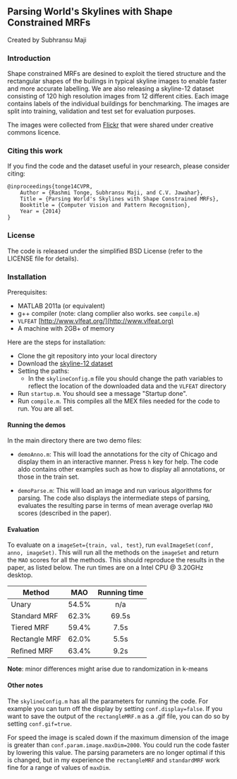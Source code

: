 ## Parsing World's Skylines with Shape Constrained MRFs

Created by Subhransu Maji

### Introduction

Shape constrained MRFs are desined to exploit the tiered structure and the rectangular shapes of the builings in typical skyline images to enable faster and more accurate labelling. We are also releasing a skyline-12 dataset consisting of 120 high resolution images from 12 different cities. Each image contains labels of the individual buildings for benchmarking. The images are split into training, validation and test set for evaluation purposes.

The images were collected from [Flickr](www.flick.com) that were shared under creative commons licence.

### Citing this work

If you find the code and the dataset useful in your research, please consider citing:

    @inproceedings{tonge14CVPR,
        Author = {Rashmi Tonge, Subhransu Maji, and C.V. Jawahar},
        Title = {Parsing World's Skylines with Shape Constrained MRFs},
        Booktitle = {Computer Vision and Pattern Recognition},
        Year = {2014}
    }

### License

The code is released under the simplified BSD License (refer to the
LICENSE file for details).

### Installation

Prerequisites:

* MATLAB 2011a (or equivalent)
* g++ compiler (note: clang complier also works. see `compile.m`)
* `VLFEAT` [http://www.vlfeat.org/](http://www.vlfeat.org)
* A machine with 2GB+ of memory

Here are the steps for installation:

* Clone the git repository into your local directory
* Download the [skyline-12 dataset](http://ttic.uchicago.edu/~smaji/projects/data/skyline12.tar.gz)
* Setting the paths:
	* In the `skylineConfig.m` file you should change the path variables to reflect the location of the downloaded data and the `VLFEAT` directory 
* Run `startup.m`. You should see a message "Startup done".
* Run `compile.m`. This compiles all the MEX files needed for the code to run. You are all set. 

#### Running the demos
In the main directory there are two demo files:

* `demoAnno.m`: This will load the annotations for the city of Chicago and display them in an interactive manner. Press `h` key for help. The code aldo contains other examples such as how to display all annotations, or those in the train set.

* `demoParse.m`: This will load an image and run various algorithms for parsing. The code also displays the intermediate steps of parsing, evaluates the resulting parse in terms of mean average overlap `MAO` scores (described in the paper). 

#### Evaluation

To evaluate on a `imageSet={train, val, test}`, run `evalImageSet(conf, anno, imageSet)`. This will run all the methods on the `imageSet` and return the `MAO` scores for all the methods. This should reproduce the results in the paper, as listed below. The run times are on a Intel CPU @ 3.20GHz desktop.

Method         | MAO 		   | Running time
-------------- |:------------:|:------------:
Unary          | 54.5%        | n/a
Standard MRF   | 62.3% 		   | 69.5s
Tiered MRF 	   | 59.4%  	   | 7.5s
Rectangle MRF  |62.0% 		   | 5.5s
Reﬁned MRF     | 63.4%        | 9.2s

**Note**: minor differences might arise due to randomization in k-means

#### Other notes

The `skylineConfig.m` has all the parameters for running the code. For example you can turn off the display by setting `conf.display=false`. If you want to save the output of the `rectangleMRF.m` as a .gif file, you can do so by setting `conf.gif=true`.

For speed the image is scaled down if the maximum dimension of the image is greater than `conf.param.image.maxDim=2000`. You could run the code faster by lowering this value. The parsing parameters are no longer optimal if this is changed, but in my experience the `rectangleMRF` and `standardMRF` work fine for a range of values of `maxDim`.
